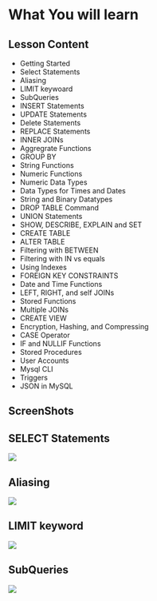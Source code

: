 # What You will learn
## Lesson Content

- Getting Started
- Select Statements
- Aliasing
- LIMIT keywoard
- SubQueries
- INSERT Statements
- UPDATE Statements
- Delete Statements
- REPLACE Statements
- INNER JOINs
- Aggregrate Functions
- GROUP BY
- String Functions
- Numeric Functions
- Numeric Data Types
- Data Types for Times and Dates
- String and Binary Datatypes
- DROP TABLE Command
- UNION Statements
- SHOW, DESCRIBE, EXPLAIN and SET
- CREATE TABLE
- ALTER TABLE
- Filtering with BETWEEN
- Filtering with IN vs equals
- Using Indexes
- FOREIGN KEY CONSTRAINTS
- Date and Time Functions
- LEFT, RIGHT, and self JOINs
- Stored Functions
- Multiple JOINs
- CREATE VIEW
- Encryption, Hashing, and Compressing
- CASE Operator 
- IF and NULLIF Functions
- Stored Procedures
- User Accounts
- Mysql CLI
- Triggers
- JSON in MySQL

## ScreenShots

## SELECT Statements
![](https://hosty.xxx/i/7139555bb6b18f34c494c6508c28902618fede18.jpg)

## Aliasing
![](https://hosty.xxx/i/7139555bb6b18f34c494c6508c28902618fede18.jpg)

## LIMIT keyword
![](https://hosty.xxx/i/ab9ed380ec83ae890d5e62db151c1494dd251af3.jpg)

## SubQueries
![](https://hosty.xxx/i/18895e711a3d2a9e6737e73c93a1ee9102ed4464.jpg)